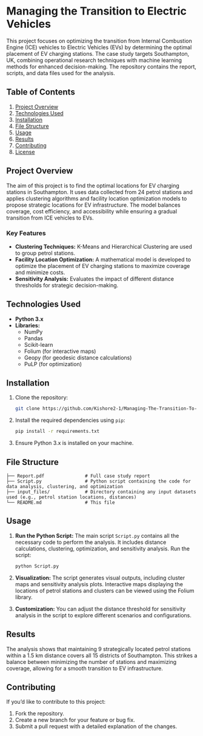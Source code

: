 # Managing the Transition to Electric Vehicles

This project focuses on optimizing the transition from Internal Combustion Engine (ICE) vehicles to Electric Vehicles (EVs) by determining the optimal placement of EV charging stations. The case study targets Southampton, UK, combining operational research techniques with machine learning methods for enhanced decision-making. The repository contains the report, scripts, and data files used for the analysis.

## Table of Contents
1. [Project Overview](#project-overview)
2. [Technologies Used](#technologies-used)
3. [Installation](#installation)
4. [File Structure](#file-structure)
5. [Usage](#usage)
6. [Results](#results)
7. [Contributing](#contributing)
8. [License](#license)

## Project Overview
The aim of this project is to find the optimal locations for EV charging stations in Southampton. It uses data collected from 24 petrol stations and applies clustering algorithms and facility location optimization models to propose strategic locations for EV infrastructure. The model balances coverage, cost efficiency, and accessibility while ensuring a gradual transition from ICE vehicles to EVs.

### Key Features
- **Clustering Techniques:** K-Means and Hierarchical Clustering are used to group petrol stations.
- **Facility Location Optimization:** A mathematical model is developed to optimize the placement of EV charging stations to maximize coverage and minimize costs.
- **Sensitivity Analysis:** Evaluates the impact of different distance thresholds for strategic decision-making.
  
## Technologies Used
- **Python 3.x**
- **Libraries:**
  - NumPy
  - Pandas
  - Scikit-learn
  - Folium (for interactive maps)
  - Geopy (for geodesic distance calculations)
  - PuLP (for optimization)
  
## Installation
1. Clone the repository:
   ```bash
   git clone https://github.com/Kishore2-1/Managing-The-Transition-To-Electric-Vehicles.git
   ```
2. Install the required dependencies using `pip`:
   ```bash
   pip install -r requirements.txt

   ```

3. Ensure Python 3.x is installed on your machine.

## File Structure
```
├── Report.pdf               # Full case study report
├── Script.py                # Python script containing the code for data analysis, clustering, and optimization
├── input_files/             # Directory containing any input datasets used (e.g., petrol station locations, distances)
└── README.md                # This file
```

## Usage
1. **Run the Python Script:**
   The main script `Script.py` contains all the necessary code to perform the analysis. It includes distance calculations, clustering, optimization, and sensitivity analysis.
   Run the script:
   ```bash
   python Script.py
   ```

2. **Visualization:**
   The script generates visual outputs, including cluster maps and sensitivity analysis plots. Interactive maps displaying the locations of petrol stations and clusters can be viewed using the Folium library.

3. **Customization:**
   You can adjust the distance threshold for sensitivity analysis in the script to explore different scenarios and configurations.

## Results
The analysis shows that maintaining 9 strategically located petrol stations within a 1.5 km distance covers all 15 districts of Southampton. This strikes a balance between minimizing the number of stations and maximizing coverage, allowing for a smooth transition to EV infrastructure.

## Contributing
If you’d like to contribute to this project:
1. Fork the repository.
2. Create a new branch for your feature or bug fix.
3. Submit a pull request with a detailed explanation of the changes.

